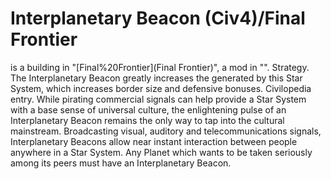 # Interplanetary Beacon (Civ4)/Final Frontier

 is a building in "[Final%20Frontier](Final Frontier)", a mod in "".
Strategy.
The Interplanetary Beacon greatly increases the generated by this Star System, which increases border size and defensive bonuses.
Civilopedia entry.
While pirating commercial signals can help provide a Star System with a base sense of universal culture, the enlightening pulse of an Interplanetary Beacon remains the only way to tap into the cultural mainstream. Broadcasting visual, auditory and telecommunications signals, Interplanetary Beacons allow near instant interaction between people anywhere in a Star System. Any Planet which wants to be taken seriously among its peers must have an Interplanetary Beacon.